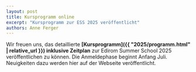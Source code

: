 ```yaml
---
layout: post
title: Kursprogramm online
excerpt: "Kursprogramm zur ESS 2025 veröffentlicht"
authors: Anne Ferger
---
```


Wir freuen uns, das detaillierte **[Kursprogramm]({{ "2025/programm.html" | relative_url }}) inklusive Zeitplan** zur Edirom Summer School 2025 veröffentlichen zu können. Die Anmeldephase beginnt Anfang Juli. Neuigkeiten dazu werden hier auf der Webseite veröffentlicht.

